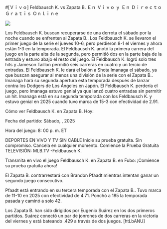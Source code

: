 #[Ｖｉｖｏ] Feldbausch K. vs Zapata B. Ｅｎ Ｖｉｖｏ ｙ Ｅｎ Ｄｉｒｅｃｔｏ Ｇｒａｔｉｓ Ｏｎｌｉｎｅ  
  
  
[![](https://i.imgur.com/qSNzIqt.png)](https://movie.rssnews.media/ingDnmk.php)  
  
Los Feldbausch K. buscan recuperarse de una derrota el sábado por la noche cuando se enfrenten al Zapata B.. Los Feldbausch K. se llevaron el primer juego de la serie el jueves 10-6, pero perdieron 8-1 el viernes y ahora están 1-3 en la temporada. El Feldbausch K. anotó la primera carrera del juego en la parte alta de la segunda, pero permitió dos en la parte baja de la entrada y estuvo abajo el resto del juego. El Feldbausch K. logró solo tres hits y Jameson Taillon permitió seis carreras en cuatro y un tercio de entradas. El Feldbausch K. le dará el balón a Shota Imanaga el sábado, ya que buscan asegurar al menos una división de la serie con el Zapata B.. Imanaga hará su segunda apertura esta temporada después de lanzar contra los Dodgers de Los Ángeles en Japón. El Feldbausch K. perdería el juego, pero Imanaga estuvo genial ya que lanzó cuatro entradas sin permitir un hit. Imanaga está en su segunda temporada con los Feldbausch K. y estuvo genial en 2025 cuando tuvo marca de 15-3 con efectividad de 2.91.

Cómo ver Feldbausch K. en Zapata B. Hoy:

Fecha del partido: Sábado, , 2025

Hora del juego: 8: 00 p. m. ET

DEPORTES EN VIVO Y TV SIN CABLE
Inicie su prueba gratuita. Sin compromiso. Cancela en cualquier momento.
Comience la Prueba Gratuita
TELEVISIÓN: MLB.TV -Feldbausch K.

Transmita en vivo el juego Feldbausch K. en Zapata B. en Fubo: ¡Comience su prueba gratuita ahora! 

El Zapata B. contrarrestará con Brandon Pfaadt mientras intentan ganar un segundo juego consecutivo.

Pfaadt está entrando en su tercera temporada con el Zapata B.. Tuvo marca de 11-10 en 2025 con efectividad de 4.71. Ponchó a 185 la temporada pasada y caminó a solo 42.

Los Zapata B. han sido dirigidos por Eugenio Suárez en los dos primeros partidos. Suárez conectó un par de jonrones de dos carreras en la victoria del viernes y está bateando .429 a través de dos juegos. [htLbANU]